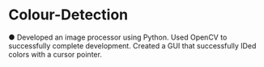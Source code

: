 # Colour-Detection
●	Developed an image processor using Python. Used OpenCV to successfully complete development. Created a GUI that successfully IDed colors with a cursor pointer.
